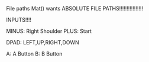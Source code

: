 ﻿File paths
Mat() wants ABSOLUTE FILE PATHS!!!!!!!!!!!!!!!!



INPUTS!!!!

MINUS: Right Shoulder
PLUS: Start

DPAD:
LEFT,UP,RIGHT,DOWN

A: A Button
B: B Button